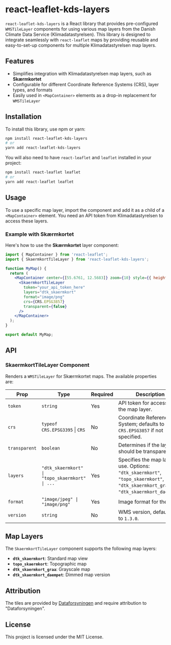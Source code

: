 
# react-leaflet-kds-layers

`react-leaflet-kds-layers` is a React library that provides pre-configured `WMSTileLayer` components for using various map layers from the Danish Climate Data Service (Klimadatastyrelsen). This library is designed to integrate seamlessly with `react-leaflet` maps by providing reusable and easy-to-set-up components for multiple Klimadatastyrelsen map layers. 

## Features

- Simplifies integration with Klimadatastyrelsen map layers, such as **Skærmkortet**
- Configurable for different Coordinate Reference Systems (CRS), layer types, and formats
- Easily used in `<MapContainer>` elements as a drop-in replacement for `WMSTileLayer`

## Installation

To install this library, use npm or yarn:

```bash
npm install react-leaflet-kds-layers
# or
yarn add react-leaflet-kds-layers
```

You will also need to have `react-leaflet` and `leaflet` installed in your project:

```bash
npm install react-leaflet leaflet
# or
yarn add react-leaflet leaflet
```

## Usage

To use a specific map layer, import the component and add it as a child of a `<MapContainer>` element. You need an API token from Klimadatastyrelsen to access these layers.

### Example with Skærmkortet

Here's how to use the **Skærmkortet** layer component:

```jsx
import { MapContainer } from 'react-leaflet';
import { SkaermkortTileLayer } from 'react-leaflet-kds-layers';

function MyMap() {
  return (
    <MapContainer center={[55.6761, 12.5683]} zoom={10} style={{ height: "100vh", width: "100%" }}>
      <SkaermkortTileLayer
        token="your_api_token_here"
        layers="dtk_skaermkort"
        format="image/png"
        crs={CRS.EPSG3857}
        transparent={false}
      />
    </MapContainer>
  );
}

export default MyMap;
```

## API

### SkaermkortTileLayer Component

Renders a `WMSTileLayer` for Skærmkortet maps. The available properties are:

| Prop         | Type                                              | Required | Description                                                                 |
|--------------|---------------------------------------------------|----------|-----------------------------------------------------------------------------|
| `token`      | `string`                                          | Yes      | API token for accessing the map layer.                                      |
| `crs`        | `typeof CRS.EPSG3395` \| `CRS`                    | No       | Coordinate Reference System; defaults to `CRS.EPSG3857` if not specified.   |
| `transparent`| `boolean`                                         | No       | Determines if the layer should be transparent.                              |
| `layers`     | `"dtk_skaermkort" \| "topo_skaermkort" \| ...`    | Yes      | Specifies the map layer to use. Options: `"dtk_skaermkort"`, `"topo_skaermkort"`, `"dtk_skaermkort_graa"`, `"dtk_skaermkort_daempet"`. |
| `format`     | `"image/jpeg" \| "image/png"`                     | Yes      | Image format for the tiles.                                                 |
| `version`    | `string`                                          | No       | WMS version, defaulting to `1.3.0`.                                         |

## Map Layers

The `SkaermkortTileLayer` component supports the following map layers:

- **`dtk_skaermkort`**: Standard map view
- **`topo_skaermkort`**: Topographic map
- **`dtk_skaermkort_graa`**: Grayscale map
- **`dtk_skaermkort_daempet`**: Dimmed map version

## Attribution

The tiles are provided by [Dataforsyningen](https://dataforsyningen.dk/) and require attribution to "Dataforsyningen".

## License

This project is licensed under the MIT License.